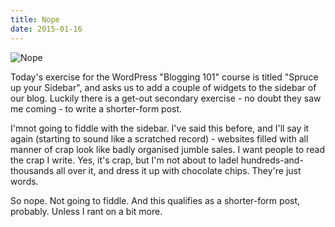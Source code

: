 ```yaml
---
title: Nope
date: 2015-01-16
---
```


![Nope](https://source.unsplash.com/di8ognBauG0/1600x900)

Today's exercise for the WordPress "Blogging 101" course is titled "Spruce up your Sidebar", and asks us to add a couple of widgets to the sidebar of our blog. Luckily there is a get-out secondary exercise - no doubt they saw me coming - to write a shorter-form post.

I'mnot going to fiddle with the sidebar. I've said this before, and I'll say it again (starting to sound like a scratched record) - websites filled with all manner of crap look like badly organised jumble sales. I want people to read the crap I write. Yes, it's crap, but I'm not about to ladel hundreds-and-thousands all over it, and dress it up with chocolate chips. They're just words.

So nope. Not going to fiddle. And this qualifies as a shorter-form post, probably. Unless I rant on a bit more.